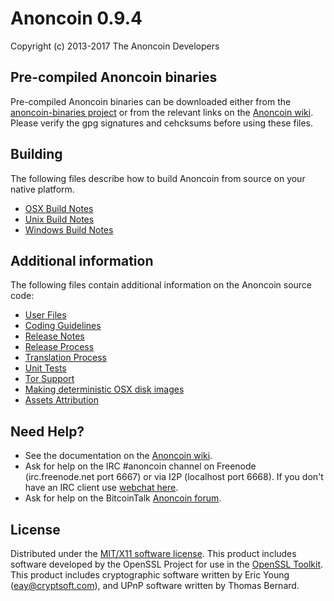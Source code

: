 Anoncoin 0.9.4
==============

Copyright (c) 2013-2017 The Anoncoin Developers

Pre-compiled Anoncoin binaries
------------------------------

Pre-compiled Anoncoin binaries can be downloaded either from the [anoncoin-binaries project](https://github.com/Anoncoin/anoncoin-binaries) or from the relevant links on the [Anoncoin wiki](https://wiki.anoncoin.net/Download). Please verify the gpg signatures and cehcksums before using these files.

Building
--------
The following files describe how to build Anoncoin from source on your native platform.

- [OSX Build Notes](build-osx.md)
- [Unix Build Notes](build-unix.md)
- [Windows Build Notes](build-msw.md)

Additional information
----------------------
The following files contain additional information on the Anoncoin source code:

- [User Files](files.md)
- [Coding Guidelines](coding.md)
- [Release Notes](release-notes.md)
- [Release Process](release-process.md)
- [Translation Process](translation_process.md)
- [Unit Tests](unit-tests.md)
- [Tor Support](tor.md)
- [Making deterministic OSX disk images](osx-deterministic-build.md)
- [Assets Attribution](assets-attribution.md)

Need Help?
----------

* See the documentation on the [Anoncoin wiki](https://wiki.anoncoin.net).
* Ask for help on the IRC #anoncoin channel on Freenode (irc.freenode.net port 6667) or via I2P (localhost port 6668). If you don't have an IRC client use [webchat here](http://webchat.freenode.net?channels=anoncoin).
* Ask for help on the BitcoinTalk [Anoncoin forum](https://bitcointalk.org/index.php?topic=227287.0).

License
-------
Distributed under the [MIT/X11 software license](http://www.opensource.org/licenses/mit-license.php).
This product includes software developed by the OpenSSL Project for use in the [OpenSSL Toolkit](http://www.openssl.org/). This product includes
cryptographic software written by Eric Young ([eay@cryptsoft.com](mailto:eay@cryptsoft.com)), and UPnP software written by Thomas Bernard.
